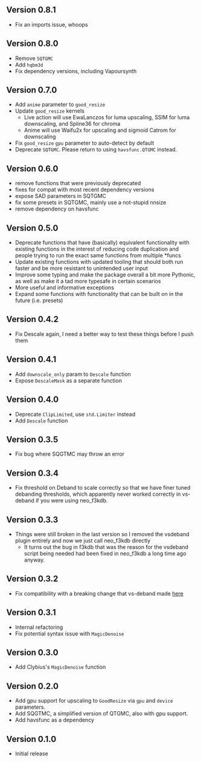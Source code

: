 ## Version 0.8.1

- Fix an imports issue, whoops

## Version 0.8.0

- Remove `SQTGMC`
- Add `hqbm3d`
- Fix dependency versions, including Vapoursynth

## Version 0.7.0

- Add `anime` parameter to `good_resize`
- Update `good_resize` kernels
  - Live action will use EwaLanczos for luma upscaling, SSIM for luma downscaling, and Spline36 for chroma
  - Anime will use Waifu2x for upscaling and sigmoid Catrom for downscaling
- Fix `good_resize` `gpu` parameter to auto-detect by default
- Deprecate `SQTGMC`. Please return to using `havsfunc.QTGMC` instead.

## Version 0.6.0

- remove functions that were previously deprecated
- fixes for compat with most recent dependency versions
- expose SAD parameters in SQTGMC
- fix some presets in SQTGMC, mainly use a not-stupid nnsize
- remove dependency on havsfunc

## Version 0.5.0

- Deprecate functions that have (basically) equivalent functionality with existing functions in the interest of reducing code duplication and people trying to run the exact same functions from multiple \*funcs
- Update existing functions with updated tooling that should both run faster and be more resistant to unintended user input
- Improve some typing and make the package overall a bit more Pythonic, as well as make it a tad more typesafe in certain scenarios
- More useful and informative exceptions
- Expand some functions with functionality that can be built on in the future (i.e. presets)

## Version 0.4.2

- Fix Descale again, I need a better way to test these things before I push them

## Version 0.4.1

- Add `downscale_only` param to `Descale` function
- Expose `DescaleMask` as a separate function

## Version 0.4.0

- Deprecate `ClipLimited`, use `std.Limiter` instead
- Add `Descale` function

## Version 0.3.5

- Fix bug where SQGTMC may throw an error

## Version 0.3.4

- Fix threshold on Deband to scale correctly so that we have finer tuned debanding thresholds, which apparently never worked correctly in vs-deband if you were using neo_f3kdb.

## Version 0.3.3

- Things were still broken in the last version so I removed the vsdeband plugin entirely and now we just call neo_f3kdb directly
  - It turns out the bug in f3kdb that was the reason for the vsdeband script being needed had been fixed in neo_f3kdb a long time ago anyway.

## Version 0.3.2

- Fix compatibility with a breaking change that vs-deband made [here](https://github.com/Irrational-Encoding-Wizardry/vs-deband/commit/f9a9a9b3fed8319e0ec4c2237e6f9cd215b61619)

## Version 0.3.1

- Internal refactoring
- Fix potential syntax issue with `MagicDenoise`

## Version 0.3.0

- Add Clybius's `MagicDenoise` function

## Version 0.2.0

- Add gpu support for upscaling to `GoodResize` via `gpu` and `device` parameters.
- Add SQGTMC, a simplified version of QTGMC, also with gpu support.
- Add havsfunc as a dependency

## Version 0.1.0

- Initial release
